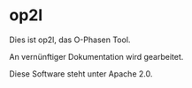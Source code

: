 # op2l

Dies ist op2l, das O-Phasen Tool.

An vernünftiger Dokumentation wird gearbeitet.

Diese Software steht unter Apache 2.0.